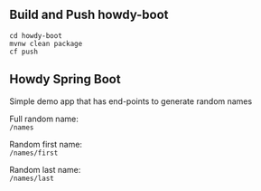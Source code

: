## Build and Push howdy-boot

```
cd howdy-boot
mvnw clean package
cf push
```

## Howdy Spring Boot

Simple demo app that has end-points to generate random names

Full random name:  
``/names``

Random first name:  
``/names/first``

Random last name:  
``/names/last``
